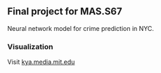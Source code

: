 ## Final project for MAS.S67

Neural network model for crime prediction in NYC.

### Visualization

Visit [kya.media.mit.edu](http://kya.media.mit.edu)
